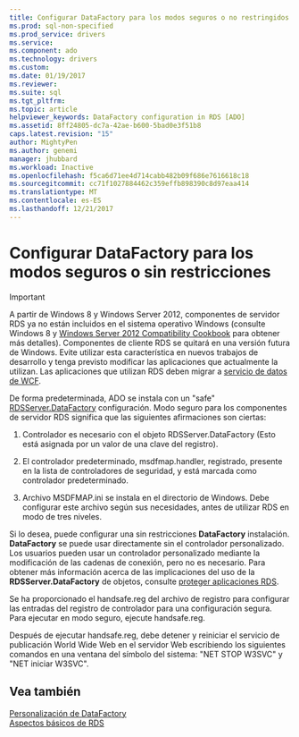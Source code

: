 ```yaml
---
title: Configurar DataFactory para los modos seguros o no restringidos | Documentos de Microsoft
ms.prod: sql-non-specified
ms.prod_service: drivers
ms.service: 
ms.component: ado
ms.technology: drivers
ms.custom: 
ms.date: 01/19/2017
ms.reviewer: 
ms.suite: sql
ms.tgt_pltfrm: 
ms.topic: article
helpviewer_keywords: DataFactory configuration in RDS [ADO]
ms.assetid: 8ff24805-dc7a-42ae-b600-5bad0e3f51b8
caps.latest.revision: "15"
author: MightyPen
ms.author: genemi
manager: jhubbard
ms.workload: Inactive
ms.openlocfilehash: f5ca6d71ee4d714cabb482b09f686e7616618c18
ms.sourcegitcommit: cc71f1027884462c359effb898390c8d97eaa414
ms.translationtype: MT
ms.contentlocale: es-ES
ms.lasthandoff: 12/21/2017
---
```

# <a name="configuring-datafactory-for-safe-or-unrestricted-modes"></a>Configurar DataFactory para los modos seguros o sin restricciones
> [!IMPORTANT]
>  A partir de Windows 8 y Windows Server 2012, componentes de servidor RDS ya no están incluidos en el sistema operativo Windows (consulte Windows 8 y [Windows Server 2012 Compatibility Cookbook](https://www.microsoft.com/en-us/download/details.aspx?id=27416) para obtener más detalles). Componentes de cliente RDS se quitará en una versión futura de Windows. Evite utilizar esta característica en nuevos trabajos de desarrollo y tenga previsto modificar las aplicaciones que actualmente la utilizan. Las aplicaciones que utilizan RDS deben migrar a [servicio de datos de WCF](http://go.microsoft.com/fwlink/?LinkId=199565).  
  
 De forma predeterminada, ADO se instala con un "safe" [RDSServer.DataFactory](../../../ado/reference/rds-api/datafactory-object-rdsserver.md) configuración. Modo seguro para los componentes de servidor RDS significa que las siguientes afirmaciones son ciertas:  
  
1.  Controlador es necesario con el objeto RDSServer.DataFactory (Esto está asignada por un valor de una clave del registro).  
  
2.  El controlador predeterminado, msdfmap.handler, registrado, presente en la lista de controladores de seguridad, y está marcada como controlador predeterminado.  
  
3.  Archivo MSDFMAP.ini se instala en el directorio de Windows. Debe configurar este archivo según sus necesidades, antes de utilizar RDS en modo de tres niveles.  
  
 Si lo desea, puede configurar una sin restricciones **DataFactory** instalación. **DataFactory** se puede usar directamente sin el controlador personalizado. Los usuarios pueden usar un controlador personalizado mediante la modificación de las cadenas de conexión, pero no es necesario. Para obtener más información acerca de las implicaciones del uso de la **RDSServer.DataFactory** de objetos, consulte [proteger aplicaciones RDS](../../../ado/guide/remote-data-service/securing-rds-applications.md).  
  
 Se ha proporcionado el handsafe.reg del archivo de registro para configurar las entradas del registro de controlador para una configuración segura. Para ejecutar en modo seguro, ejecute handsafe.reg.  
  
 Después de ejecutar handsafe.reg, debe detener y reiniciar el servicio de publicación World Wide Web en el servidor Web escribiendo los siguientes comandos en una ventana del símbolo del sistema: "NET STOP W3SVC" y "NET iniciar W3SVC".  
  
## <a name="see-also"></a>Vea también  
 [Personalización de DataFactory](../../../ado/guide/remote-data-service/datafactory-customization.md)   
 [Aspectos básicos de RDS](../../../ado/guide/remote-data-service/rds-fundamentals.md)




